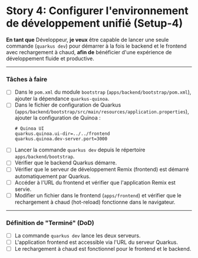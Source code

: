 # Story 4: Configurer l'environnement de développement unifié (Setup-4)

**En tant que** Développeur, **je veux** être capable de lancer une seule commande (`quarkus dev`) pour démarrer à la fois le backend et le frontend avec rechargement à chaud, **afin de** bénéficier d'une expérience de développement fluide et productive.

---

### Tâches à faire

- [ ] Dans le `pom.xml` du module `bootstrap` (`apps/backend/bootstrap/pom.xml`), ajouter la dépendance `quarkus-quinoa`.
- [ ] Dans le fichier de configuration de Quarkus (`apps/backend/bootstrap/src/main/resources/application.properties`), ajouter la configuration de Quinoa :
  ```properties
  # Quinoa UI
  quarkus.quinoa.ui-dir=../../frontend
  quarkus.quinoa.dev-server.port=3000
  ```
- [ ] Lancer la commande `quarkus dev` depuis le répertoire `apps/backend/bootstrap`.
- [ ] Vérifier que le backend Quarkus démarre.
- [ ] Vérifier que le serveur de développement Remix (frontend) est démarré automatiquement par Quarkus.
- [ ] Accéder à l'URL du frontend et vérifier que l'application Remix est servie.
- [ ] Modifier un fichier dans le frontend (`apps/frontend`) et vérifier que le rechargement à chaud (hot-reload) fonctionne dans le navigateur.

---
### Définition de "Terminé" (DoD)

- [ ] La commande `quarkus dev` lance les deux serveurs.
- [ ] L'application frontend est accessible via l'URL du serveur Quarkus.
- [ ] Le rechargement à chaud est fonctionnel pour le frontend et le backend. 